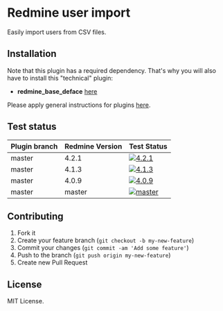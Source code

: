Redmine user import
======================

Easily import users from CSV files.

## Installation

Note that this plugin has a required dependency. That's why you will also have to install this "technical" plugin:
* **redmine_base_deface** [here](https://github.com/jbbarth/redmine_base_deface)

Please apply general instructions for plugins [here](http://www.redmine.org/wiki/redmine/Plugins).

## Test status

|Plugin branch| Redmine Version   | Test Status      |
|-------------|-------------------|------------------|
|master       | 4.2.1             | [![4.2.1][1]][5] |  
|master       | 4.1.3             | [![4.1.3][2]][5] |  
|master       | 4.0.9             | [![4.0.9][3]][5] |
|master       | master            | [![master][4]][5]|

[1]: https://github.com/nanego/redmine_user_import/actions/workflows/4_2_1.yml/badge.svg
[2]: https://github.com/nanego/redmine_user_import/actions/workflows/4_1_3.yml/badge.svg
[3]: https://github.com/nanego/redmine_user_import/actions/workflows/4_0_9.yml/badge.svg
[4]: https://github.com/nanego/redmine_user_import/actions/workflows/master.yml/badge.svg
[5]: https://github.com/nanego/redmine_user_import/actions

## Contributing

1. Fork it
2. Create your feature branch (`git checkout -b my-new-feature`)
3. Commit your changes (`git commit -am 'Add some feature'`)
4. Push to the branch (`git push origin my-new-feature`)
5. Create new Pull Request

## License
MIT License.
